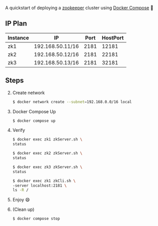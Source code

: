 A quickstart of deploying a [zookeeper](https://zookeeper.apache.org/) cluster using [Docker Compose](https://docs.docker.com/compose/) :whale2:

## IP Plan

| Instance | IP               | Port | HostPort |
| -------- | ---------------- | ---- | -------- |
| zk1      | 192.168.50.11/16 | 2181 | 12181    |
| zk2      | 192.168.50.12/16 | 2181 | 22181    |
| zk3      | 192.168.50.13/16 | 2181 | 32181    |

## Steps

2. Create network

   ```bash
   $ docker network create --subnet=192.168.0.0/16 local
   ```

3. Docker Compose Up

   ```bash
   $ docker compose up
   ```

4. Verify

   ```bash
   $ docker exec zk1 zkServer.sh \
   status
   
   $ docker exec zk2 zkServer.sh \
   status
   
   $ docker exec zk3 zkServer.sh \
   status
   
   $ docker exec zk1 zkCli.sh \
   -server localhost:2181 \
   ls -R /
   ```
   
5. Enjoy :smile:

6. (Clean up)

   ```bash
   $ docker compose stop
   ```

   

   

